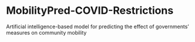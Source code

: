 # MobilityPred-COVID-Restrictions
Artificial intelligence-based model for predicting the effect of governments’ measures on community mobility
